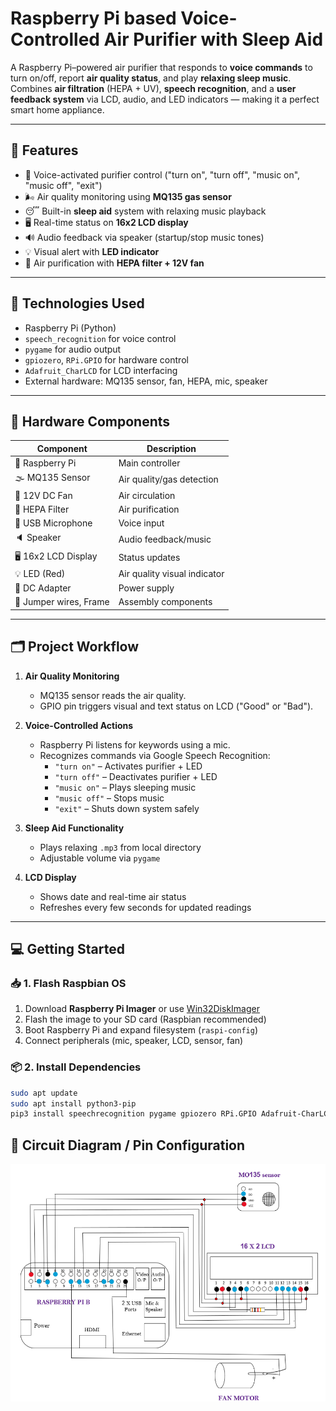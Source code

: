 # Raspberry Pi based Voice-Controlled Air Purifier with Sleep Aid

A Raspberry Pi–powered air purifier that responds to **voice commands** to turn on/off, report **air quality status**, and play **relaxing sleep music**. Combines **air filtration** (HEPA + UV), **speech recognition**, and a **user feedback system** via LCD, audio, and LED indicators — making it a perfect smart home appliance.

---

## 🔧 Features

- 🎤 Voice-activated purifier control ("turn on", "turn off", "music on", "music off", "exit")
- 🌬️ Air quality monitoring using **MQ135 gas sensor**
- 😴 Built-in **sleep aid** system with relaxing music playback
- 🖥️ Real-time status on **16x2 LCD display**
- 🔊 Audio feedback via speaker (startup/stop music tones)
- 💡 Visual alert with **LED indicator**
- 🍃 Air purification with **HEPA filter + 12V fan**

---

## 🧠 Technologies Used

- Raspberry Pi (Python)
- `speech_recognition` for voice control
- `pygame` for audio output
- `gpiozero`, `RPi.GPIO` for hardware control
- `Adafruit_CharLCD` for LCD interfacing
- External hardware: MQ135 sensor, fan, HEPA, mic, speaker

---

## 🧰 Hardware Components

| Component              | Description                    |
|------------------------|--------------------------------|
| 🧠 Raspberry Pi         | Main controller                |
| 🌫️ MQ135 Sensor         | Air quality/gas detection      |
| 💨 12V DC Fan           | Air circulation                |
| 🧼 HEPA Filter          | Air purification               |
| 🎤 USB Microphone       | Voice input                    |
| 🔈 Speaker              | Audio feedback/music           |
| 🖥️ 16x2 LCD Display     | Status updates                 |
| 💡 LED (Red)           | Air quality visual indicator   |
| 🔌 DC Adapter           | Power supply                   |
| 🧵 Jumper wires, Frame  | Assembly components            |

---

## 🗂️ Project Workflow

1. **Air Quality Monitoring**
   - MQ135 sensor reads the air quality.
   - GPIO pin triggers visual and text status on LCD ("Good" or "Bad").

2. **Voice-Controlled Actions**
   - Raspberry Pi listens for keywords using a mic.
   - Recognizes commands via Google Speech Recognition:
     - `"turn on"` – Activates purifier + LED
     - `"turn off"` – Deactivates purifier + LED
     - `"music on"` – Plays sleeping music
     - `"music off"` – Stops music
     - `"exit"` – Shuts down system safely

3. **Sleep Aid Functionality**
   - Plays relaxing `.mp3` from local directory
   - Adjustable volume via `pygame`

4. **LCD Display**
   - Shows date and real-time air status
   - Refreshes every few seconds for updated readings

---

## 💻 Getting Started

### 📥 1. Flash Raspbian OS

1. Download **Raspberry Pi Imager** or use [Win32DiskImager](https://launchpad.net/win32-image-writer/+download)
2. Flash the image to your SD card (Raspbian recommended)
3. Boot Raspberry Pi and expand filesystem (`raspi-config`)
4. Connect peripherals (mic, speaker, LCD, sensor, fan)

### 📦 2. Install Dependencies

```bash
sudo apt update
sudo apt install python3-pip
pip3 install speechrecognition pygame gpiozero RPi.GPIO Adafruit-CharLCD
```

## 📌 Circuit Diagram / Pin Configuration

![Pin Diagram](pin_diagram.png)
